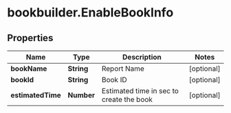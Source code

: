 # bookbuilder.EnableBookInfo

## Properties

Name | Type | Description | Notes
------------ | ------------- | ------------- | -------------
**bookName** | **String** | Report Name | [optional] 
**bookId** | **String** | Book ID | [optional] 
**estimatedTime** | **Number** | Estimated time in sec to create the book | [optional] 


